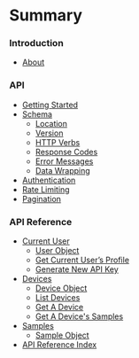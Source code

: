 # Summary

### Introduction

- [About](README.md)

### API

- [Getting Started](api/index.md)
- [Schema](api/schema.md)
  - [Location](api/schema.md#location)
  - [Version](api/schema.md#version)
  - [HTTP Verbs](api/schema.md#http-verbs)
  - [Response Codes](api/schema.md#response-codes)
  - [Error Messages](api/schema.md#error-messages)
  - [Data Wrapping](api/schema.md#data-wrapping)
- [Authentication](api/authentication.md)
- [Rate Limiting](api/rate-limiting.md)
- [Pagination](api/pagination.md)
<!-- - [Sorting](api/sorting.md) -->
<!-- - [Filtering](api/filtering.md) -->

### API Reference

- [Current User](reference/current-user.md)
  - [User Object](reference/current-user.md#user-object)
  - [Get Current User’s Profile](reference/current-user.md#get-current-users-profile)
  - [Generate New API Key](reference/current-user.md#generate-new-api-key)
- [Devices](reference/devices.md)
  - [Device Object](reference/devices.md#device-object)
  - [List Devices](reference/devices.md#list-devices)
  - [Get A Device](reference/devices.md#get-a-device)
  - [Get A Device's Samples](reference/devices.md#get-a-devices-samples)
- [Samples](reference/samples.md)
  - [Sample Object](reference/samples.md#sample-object)
- [API Reference Index](reference/endpoints.md)

<!-- ### Dev Guide

- [BatteryHub](dev/batteryhub.md)
- [Farmer](dev/farmer.md)
- [Lumberjack](dev/lumberjack.md)

### Meta

- [FAQ](meta/faq.md) -->
